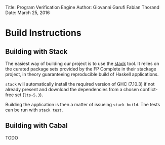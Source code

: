 Title:  Program Verification Engine
Author: Giovanni Garufi
        Fabian Thorand
Date:   March 25, 2016

# Build Instructions

## Building with Stack

The easiest way of building our project is to use the [stack](http://docs.haskellstack.org/en/stable/README/) tool.
It relies on the curated package sets provided by the FP Complete in their
stackage project, in theory guaranteeing reproducible build of Haskell applications.

`stack` will automatically install the required version of GHC (7.10.3) if not already present
and download the dependencies from a chosen conflict-free set (`lts-5.3`).

Building the application is then a matter of issueing `stack build`. 
The tests can be run with `stack test`.

## Building with Cabal

TODO
